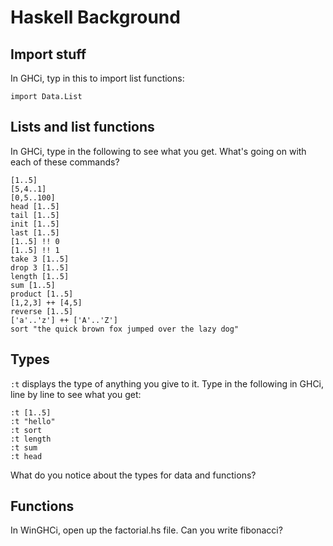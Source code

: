 # Haskell Background

## Import stuff

In GHCi, typ in this to import list functions:

	import Data.List

## Lists and list functions
In GHCi, type in the following to see what you get. What's going on with each of these commands?

	[1..5]
	[5,4..1]
	[0,5..100]
	head [1..5]
	tail [1..5]
	init [1..5]
	last [1..5]
	[1..5] !! 0
	[1..5] !! 1
	take 3 [1..5]
	drop 3 [1..5]
	length [1..5]
	sum [1..5]
	product [1..5]
	[1,2,3] ++ [4,5]
	reverse [1..5]
	['a'..'z'] ++ ['A'..'Z']
	sort "the quick brown fox jumped over the lazy dog"

## Types

`:t` displays the type of anything you give to it. Type in the following in GHCi, line by line to see what you get:

	:t [1..5]
	:t "hello"
	:t sort
	:t length
	:t sum
	:t head

What do you notice about the types for data and functions?

## Functions

In WinGHCi, open up the factorial.hs file.
Can you write fibonacci?